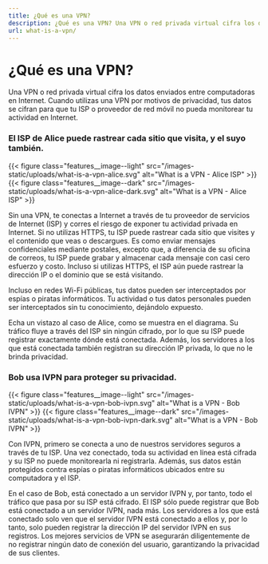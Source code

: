 ```yaml
---
title: ¿Qué es una VPN?
description: ¿Qué es una VPN? Una VPN o red privada virtual cifra los datos enviados entre computadoras en Internet. Cuando utiliza una VPN por motivos de privacidad, sus datos se cifran para que su ISP o proveedor de red móvil no pueda monitorear su actividad en Internet.
url: what-is-a-vpn/
---
```

# ¿Qué es una VPN?

Una VPN o red privada virtual cifra los datos enviados entre computadoras en Internet. Cuando utilizas una VPN por motivos de privacidad, tus datos se cifran para que tu ISP o proveedor de red móvil no pueda monitorear tu actividad en Internet.

### El ISP de Alice puede rastrear cada sitio que visita, y el suyo también.

{{< figure class="features__image--light" src="/images-static/uploads/what-is-a-vpn-alice.svg" alt="What is a VPN - Alice ISP" >}}
{{< figure class="features__image--dark" src="/images-static/uploads/what-is-a-vpn-alice-dark.svg" alt="What is a VPN - Alice ISP" >}}

Sin una VPN, te conectas a Internet a través de tu proveedor de servicios de Internet (ISP) y corres el riesgo de exponer tu actividad privada en Internet. Si no utilizas HTTPS, tu ISP puede rastrear cada sitio que visites y el contenido que veas o descargues. Es como enviar mensajes confidenciales mediante postales, excepto que, a diferencia de su oficina de correos, tu ISP puede grabar y almacenar cada mensaje con casi cero esfuerzo y costo. Incluso si utilizas HTTPS, el ISP aún puede rastrear la dirección IP o el dominio que se está visitando.

Incluso en redes Wi-Fi públicas, tus datos pueden ser interceptados por espías o piratas informáticos. Tu actividad o tus datos personales pueden ser interceptados sin tu conocimiento, dejándolo expuesto.

Echa un vistazo al caso de Alice, como se muestra en el diagrama. Su tráfico fluye a través del ISP sin ningún cifrado, por lo que su ISP puede registrar exactamente dónde está conectada. Además, los servidores a los que está conectada también registran su dirección IP privada, lo que no le brinda privacidad.

### Bob usa IVPN para proteger su privacidad.

{{< figure class="features__image--light" src="/images-static/uploads/what-is-a-vpn-bob-ivpn.svg" alt="What is a VPN - Bob IVPN" >}}
{{< figure class="features__image--dark" src="/images-static/uploads/what-is-a-vpn-bob-ivpn-dark.svg" alt="What is a VPN - Bob IVPN" >}}

Con IVPN, primero se conecta a uno de nuestros servidores seguros a través de tu ISP. Una vez conectado, toda su actividad en línea está cifrada y su ISP no puede monitorearla ni registrarla. Además, sus datos están protegidos contra espías o piratas informáticos ubicados entre su computadora y el ISP.

En el caso de Bob, está conectado a un servidor IVPN y, por tanto, todo el tráfico que pasa por su ISP está cifrado. El ISP sólo puede registrar que Bob está conectado a un servidor IVPN, nada más. Los servidores a los que está conectado solo ven que el servidor IVPN está conectado a ellos y, por lo tanto, solo pueden registrar la dirección IP del servidor IVPN en sus registros. Los mejores servicios de VPN se asegurarán diligentemente de no registrar ningún dato de conexión del usuario, garantizando la privacidad de sus clientes.